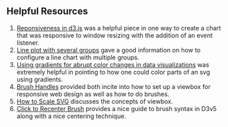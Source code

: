 ## Helpful Resources

1. [Reponsiveness in d3.js](https://www.d3-graph-gallery.com/graph/custom_responsive.html) was a helpful piece in one way to create a chart that was responsive to window resizing with the addition of an event listener.
2. [Line plot with several groups](https://www.d3-graph-gallery.com/graph/line_several_group.html) gave a good information on how to configure a line chart with multiple groups.
3. [Using gradients for abrupt color changes in data visualizations](https://www.visualcinnamon.com/2016/06/abrupt-color-gradients) was extremely helpful in pointing to how one could color parts of an svg using gradients.
4. [Brush Handles](https://observablehq.com/@d3/brush-handles) provided both incite into how to set up a viewbox for responsive web design as well as how to do brushes.
5. [How to Scale SVG](https://css-tricks.com/scale-svg/) discusses the concepts of viewbox.
6. [Click to Recenter Brush](https://observablehq.com/@d3/click-to-recenter-brush?collection=@d3/d3-brush) provides a nice guide to brush syntax in D3v5 along with a nice centering technique.